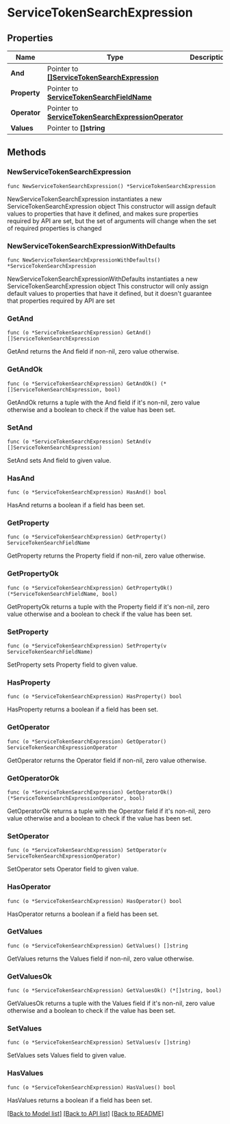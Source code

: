# ServiceTokenSearchExpression

## Properties

Name | Type | Description | Notes
------------ | ------------- | ------------- | -------------
**And** | Pointer to [**[]ServiceTokenSearchExpression**](ServiceTokenSearchExpression.md) |  | [optional] 
**Property** | Pointer to [**ServiceTokenSearchFieldName**](ServiceTokenSearchFieldName.md) |  | [optional] 
**Operator** | Pointer to [**ServiceTokenSearchExpressionOperator**](ServiceTokenSearchExpressionOperator.md) |  | [optional] 
**Values** | Pointer to **[]string** |  | [optional] 

## Methods

### NewServiceTokenSearchExpression

`func NewServiceTokenSearchExpression() *ServiceTokenSearchExpression`

NewServiceTokenSearchExpression instantiates a new ServiceTokenSearchExpression object
This constructor will assign default values to properties that have it defined,
and makes sure properties required by API are set, but the set of arguments
will change when the set of required properties is changed

### NewServiceTokenSearchExpressionWithDefaults

`func NewServiceTokenSearchExpressionWithDefaults() *ServiceTokenSearchExpression`

NewServiceTokenSearchExpressionWithDefaults instantiates a new ServiceTokenSearchExpression object
This constructor will only assign default values to properties that have it defined,
but it doesn't guarantee that properties required by API are set

### GetAnd

`func (o *ServiceTokenSearchExpression) GetAnd() []ServiceTokenSearchExpression`

GetAnd returns the And field if non-nil, zero value otherwise.

### GetAndOk

`func (o *ServiceTokenSearchExpression) GetAndOk() (*[]ServiceTokenSearchExpression, bool)`

GetAndOk returns a tuple with the And field if it's non-nil, zero value otherwise
and a boolean to check if the value has been set.

### SetAnd

`func (o *ServiceTokenSearchExpression) SetAnd(v []ServiceTokenSearchExpression)`

SetAnd sets And field to given value.

### HasAnd

`func (o *ServiceTokenSearchExpression) HasAnd() bool`

HasAnd returns a boolean if a field has been set.

### GetProperty

`func (o *ServiceTokenSearchExpression) GetProperty() ServiceTokenSearchFieldName`

GetProperty returns the Property field if non-nil, zero value otherwise.

### GetPropertyOk

`func (o *ServiceTokenSearchExpression) GetPropertyOk() (*ServiceTokenSearchFieldName, bool)`

GetPropertyOk returns a tuple with the Property field if it's non-nil, zero value otherwise
and a boolean to check if the value has been set.

### SetProperty

`func (o *ServiceTokenSearchExpression) SetProperty(v ServiceTokenSearchFieldName)`

SetProperty sets Property field to given value.

### HasProperty

`func (o *ServiceTokenSearchExpression) HasProperty() bool`

HasProperty returns a boolean if a field has been set.

### GetOperator

`func (o *ServiceTokenSearchExpression) GetOperator() ServiceTokenSearchExpressionOperator`

GetOperator returns the Operator field if non-nil, zero value otherwise.

### GetOperatorOk

`func (o *ServiceTokenSearchExpression) GetOperatorOk() (*ServiceTokenSearchExpressionOperator, bool)`

GetOperatorOk returns a tuple with the Operator field if it's non-nil, zero value otherwise
and a boolean to check if the value has been set.

### SetOperator

`func (o *ServiceTokenSearchExpression) SetOperator(v ServiceTokenSearchExpressionOperator)`

SetOperator sets Operator field to given value.

### HasOperator

`func (o *ServiceTokenSearchExpression) HasOperator() bool`

HasOperator returns a boolean if a field has been set.

### GetValues

`func (o *ServiceTokenSearchExpression) GetValues() []string`

GetValues returns the Values field if non-nil, zero value otherwise.

### GetValuesOk

`func (o *ServiceTokenSearchExpression) GetValuesOk() (*[]string, bool)`

GetValuesOk returns a tuple with the Values field if it's non-nil, zero value otherwise
and a boolean to check if the value has been set.

### SetValues

`func (o *ServiceTokenSearchExpression) SetValues(v []string)`

SetValues sets Values field to given value.

### HasValues

`func (o *ServiceTokenSearchExpression) HasValues() bool`

HasValues returns a boolean if a field has been set.


[[Back to Model list]](../README.md#documentation-for-models) [[Back to API list]](../README.md#documentation-for-api-endpoints) [[Back to README]](../README.md)


